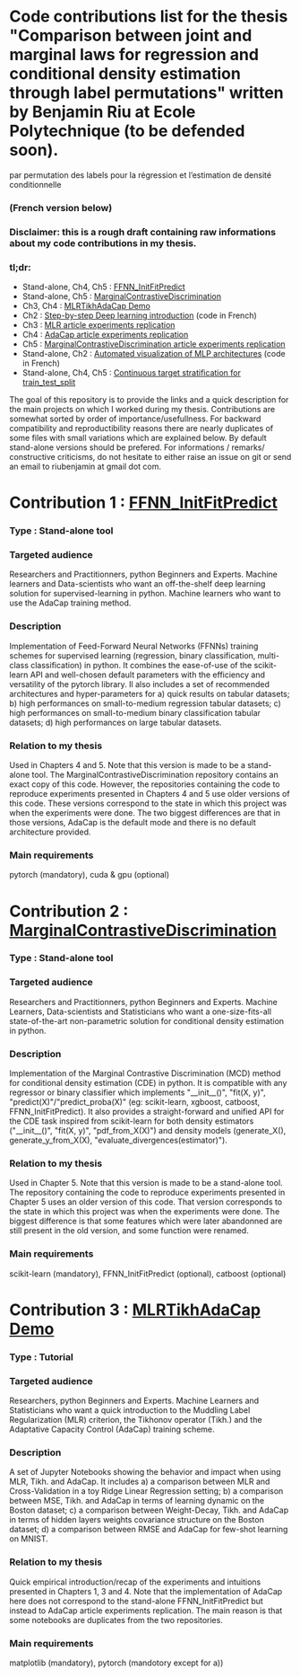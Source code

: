 # Code contributions list for the thesis "Comparison between joint and marginal laws for regression and conditional density estimation through label permutations" written by Benjamin Riu at Ecole Polytechnique (to be defended soon). 
par permutation des labels pour la régression
et l’estimation de densité conditionnelle

### (French version below)
### Disclaimer: this is a rough draft containing raw informations about my code contributions in my thesis.

### tl;dr:
- Stand-alone, Ch4, Ch5 : [FFNN_InitFitPredict](https://github.com/benjaminriu/FFNN_InitFitPredict)
- Stand-alone, Ch5 : [MarginalContrastiveDiscrimination](ToBeAdded)
- Ch3, Ch4 : [MLRTikhAdaCap Demo](ToBeAdded)
- Ch2 : [Step-by-step Deep learning introduction](ToBeAdded) (code in French)
- Ch3 : [MLR article experiments replication](ToBeAdded)
- Ch4 : [AdaCap article experiments replication](ToBeAdded)
- Ch5 : [MarginalContrastiveDiscrimination article experiments replication](ToBeAdded)
- Stand-alone, Ch2 : [Automated visualization of MLP architectures](ToBeAdded) (code in French)
- Stand-alone, Ch4, Ch5 : [Continuous target stratification for train_test_split](ToBeAdded)


The goal of this repository is to provide the links and a quick description for the main projects on which I worked during my thesis. Contributions are somewhat sorted by order of importance/usefullness. For backward compatibility and reproductibility reasons there are nearly duplicates of some files with small variations which are explained below. By default stand-alone versions should be prefered. For informations / remarks/ constructive criticisms, do not hesitate to either raise an issue on git or send an email to riubenjamin at gmail dot com.

# Contribution 1 : [FFNN_InitFitPredict](https://github.com/benjaminriu/FFNN_InitFitPredict)
### Type : Stand-alone tool
### Targeted audience
Researchers and Practitionners, python Beginners and Experts. Machine learners and Data-scientists who want an off-the-shelf deep learning solution for supervised-learning in python. Machine learners who want to use the AdaCap training method.
### Description
Implementation of Feed-Forward Neural Networks (FFNNs) training schemes for supervised learning (regression, binary classification, multi-class classification) in python. It combines the ease-of-use of the scikit-learn API and well-chosen default parameters with the efficiency and versatility of the pytorch library. Il also includes a set of recommended architectures and hyper-parameters for a) quick results on tabular datasets; b) high performances on small-to-medium regression tabular datasets; c) high performances on small-to-medium binary classification tabular datasets; d) high performances on large tabular datasets.
### Relation to my thesis
Used in Chapters 4 and 5. Note that this version is made to be a stand-alone tool. The MarginalContrastiveDiscrimination repository contains an exact copy of this code. However, the repositories containing the code to reproduce experiments presented in Chapters 4 and 5 use older versions of this code. These versions correspond to the state in which this project was when the experiments were done. The two biggest differences are that in those versions, AdaCap is the default mode and there is no default architecture provided. 
### Main requirements
pytorch (mandatory), cuda & gpu (optional)


# Contribution 2 : [MarginalContrastiveDiscrimination](ToBeAdded)
### Type : Stand-alone tool
### Targeted audience
Researchers and Practitionners, python Beginners and Experts. Machine Learners, Data-scientists and Statisticians who want a one-size-fits-all state-of-the-art non-parametric solution for conditional density estimation in python.
### Description
Implementation of the Marginal Contrastive Discrimination (MCD) method for conditional density estimation (CDE) in python. It is compatible with any regressor or binary classifier which implements "\_\_init\_\_()", "fit(X, y)", "predict(X)"/"predict\_proba(X)" (eg: scikit-learn, xgboost, catboost, FFNN_InitFitPredict). It also provides a straight-forward and unified API for the CDE task inspired from scikit-learn for both density estimators ("\_\_init\_\_()", "fit(X, y)", "pdf\_from\_X(X)") and density models (generate\_X(), generate\_y\_from\_X(X), "evaluate_divergences(estimator)"). 
### Relation to my thesis
Used in Chapter 5. Note that this version is made to be a stand-alone tool. The repository containing the code to reproduce experiments presented in Chapter 5 uses an older version of this code. That version corresponds to the state in which this project was when the experiments were done. The biggest difference is that some features which were later abandonned are still present in the old version, and some function were renamed.
### Main requirements
scikit-learn (mandatory), FFNN_InitFitPredict (optional), catboost (optional)

# Contribution 3 : [MLRTikhAdaCap Demo](ToBeAdded)
### Type : Tutorial
### Targeted audience
Researchers, python Beginners and Experts. Machine Learners and Statisticians who want a quick introduction to the Muddling Label Regularization (MLR) criterion, the Tikhonov operator (Tikh.) and the Adaptative Capacity Control (AdaCap) training scheme.
### Description
A set of Jupyter Notebooks showing the behavior and impact when using MLR, Tikh. and AdaCap. It includes a) a comparison between MLR and Cross-Validation in a toy Ridge Linear Regression setting; b) a comparison between MSE, Tikh. and AdaCap in terms of learning dynamic on the Boston dataset; c) a comparison between Weight-Decay, Tikh. and AdaCap in terms of hidden layers weights covariance structure on the Boston dataset; d) a comparison between RMSE and AdaCap for few-shot learning on MNIST.
### Relation to my thesis
Quick empirical introduction/recap of the experiments and intuitions presented in Chapters 1, 3 and 4. Note that the implementation of AdaCap here does not correspond to the stand-alone FFNN_InitFitPredict but instead to AdaCap article experiments replication. The main reason is that some notebooks are duplicates from the two repositories.
### Main requirements
matplotlib (mandatory), pytorch (mandotory except for a)) 
